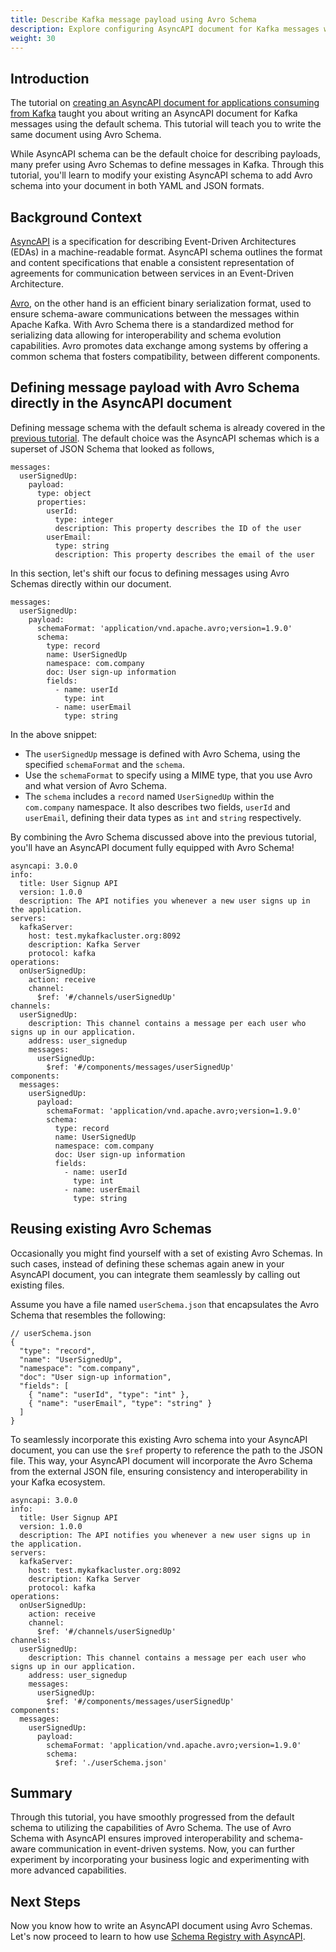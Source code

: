 ```yaml
---
title: Describe Kafka message payload using Avro Schema
description: Explore configuring AsyncAPI document for Kafka messages with Avro Schema.
weight: 30
---
```


## Introduction

The tutorial on [creating an AsyncAPI document for applications consuming from Kafka](/docs/tutorials/kafka) taught you about writing an AsyncAPI document for Kafka messages using the default schema. This tutorial will teach you to write the same document using Avro Schema.

While AsyncAPI schema can be the default choice for describing payloads, many prefer using Avro Schemas to define messages in Kafka. Through this tutorial, you'll learn to modify your existing AsyncAPI schema to add Avro schema into your document in both YAML and JSON formats.

## Background Context

[AsyncAPI](https://www.asyncapi.com/) is a specification for describing Event-Driven Architectures (EDAs) in a machine-readable format. AsyncAPI schema outlines the format and content specifications that enable a consistent representation of agreements for communication between services in an Event-Driven Architecture.

[Avro](https://avro.apache.org/), on the other hand is an efficient binary serialization format, used to ensure schema-aware communications between the messages within Apache Kafka. With Avro Schema there is a standardized method for serializing data allowing for interoperability and schema evolution capabilities. Avro promotes data exchange among systems by offering a common schema that fosters compatibility, between different components. 

## Defining message payload with Avro Schema directly in the AsyncAPI document

Defining message schema with the default schema is already covered in the [previous tutorial](/docs/tutorials/kafka). The default choice was the AsyncAPI schemas which is a superset of JSON Schema that looked as follows, 

```
messages:
  userSignedUp:
    payload:
      type: object
      properties:
        userId:
          type: integer
          description: This property describes the ID of the user
        userEmail:
          type: string
          description: This property describes the email of the user
```

In this section, let's shift our focus to defining messages using Avro Schemas directly within our document. 

```
messages:
  userSignedUp:
    payload:
      schemaFormat: 'application/vnd.apache.avro;version=1.9.0'
      schema:
        type: record
        name: UserSignedUp
        namespace: com.company
        doc: User sign-up information
        fields:
          - name: userId
            type: int
          - name: userEmail
            type: string
```

In the above snippet: 
- The `userSignedUp` message is defined with Avro Schema, using the specified `schemaFormat` and the `schema`.
- Use the `schemaFormat` to specify using a MIME type, that you use Avro and what version of Avro Schema.
- The `schema` includes a `record` named `UserSignedUp` within the `com.company` namespace. It also describes two fields, `userId` and `userEmail`, defining their data types as `int` and `string` respectively.

By combining the Avro Schema discussed above into the previous tutorial, you'll have an AsyncAPI document fully equipped with Avro Schema!

```
asyncapi: 3.0.0
info:
  title: User Signup API
  version: 1.0.0
  description: The API notifies you whenever a new user signs up in the application.
servers:
  kafkaServer:
    host: test.mykafkacluster.org:8092
    description: Kafka Server
    protocol: kafka
operations:
  onUserSignedUp:
    action: receive
    channel:
      $ref: '#/channels/userSignedUp'
channels:
  userSignedUp:
    description: This channel contains a message per each user who signs up in our application.
    address: user_signedup
    messages:
      userSignedUp:
        $ref: '#/components/messages/userSignedUp'
components:
  messages:
    userSignedUp:
      payload:
        schemaFormat: 'application/vnd.apache.avro;version=1.9.0'
        schema:
          type: record
          name: UserSignedUp
          namespace: com.company
          doc: User sign-up information
          fields:
            - name: userId
              type: int
            - name: userEmail
              type: string
```

## Reusing existing Avro Schemas

Occasionally you might find yourself with a set of existing Avro Schemas. In such cases, instead of defining these schemas again anew in your AsyncAPI document, you can integrate them seamlessly by calling out existing files.

Assume you have a file named `userSchema.json` that encapsulates the Avro Schema that resembles the following:

```
// userSchema.json
{
  "type": "record",
  "name": "UserSignedUp",
  "namespace": "com.company",
  "doc": "User sign-up information",
  "fields": [
    { "name": "userId", "type": "int" },
    { "name": "userEmail", "type": "string" }
  ]
}
```

To seamlessly incorporate this existing Avro schema into your AsyncAPI document, you can use the `$ref` property to reference the path to the JSON file. This way, your AsyncAPI document will incorporate the Avro Schema from the external JSON file, ensuring consistency and interoperability in your Kafka ecosystem. 

```
asyncapi: 3.0.0
info:
  title: User Signup API
  version: 1.0.0
  description: The API notifies you whenever a new user signs up in the application.
servers:
  kafkaServer:
    host: test.mykafkacluster.org:8092
    description: Kafka Server
    protocol: kafka
operations:
  onUserSignedUp:
    action: receive
    channel:
      $ref: '#/channels/userSignedUp'
channels:
  userSignedUp:
    description: This channel contains a message per each user who signs up in our application.
    address: user_signedup
    messages:
      userSignedUp:
        $ref: '#/components/messages/userSignedUp'
components:
  messages:
    userSignedUp:
      payload:
        schemaFormat: 'application/vnd.apache.avro;version=1.9.0'
        schema:
          $ref: './userSchema.json'
```

## Summary

Through this tutorial, you have smoothly progressed from the default schema to utilizing the capabilities of Avro Schema. The use of Avro Schema with AsyncAPI ensures improved interoperability and schema-aware communication in event-driven systems.  Now, you can further experiment by incorporating your business logic and experimenting with more advanced capabilities.

## Next Steps
Now you know how to write an AsyncAPI document using Avro Schemas. Let's now proceed to learn to how use [Schema Registry with AsyncAPI](/docs/tutorials/kafka/managing-schemas-using-schema-registry). 
